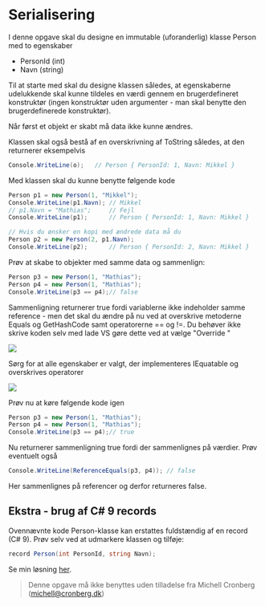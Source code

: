 ﻿# Serialisering 

I denne opgave skal du designe en immutable (uforanderlig) klasse Person med to egenskaber

- PersonId (int)
- Navn (string)

Til at starte med skal du designe klassen således, at egenskaberne udelukkende skal kunne 
tildeles en værdi gennem en brugerdefineret konstruktør (ingen konstruktør uden argumenter - man skal benytte den
brugerdefinerede konstruktør). 

Når først et objekt er skabt må data ikke kunne ændres.

Klassen skal også bestå af en overskrivning af ToString således, at den returnerer eksempelvis

```csharp
Console.WriteLine(o);	// Person { PersonId: 1, Navn: Mikkel } 
```

Med klassen skal du kunne benytte følgende kode

```csharp
Person p1 = new Person(1, "Mikkel");
Console.WriteLine(p1.Navn);	// Mikkel
// p1.Navn = "Mathias";     // Fejl
Console.WriteLine(p1);      // Person { PersonId: 1, Navn: Mikkel }

// Hvis du ønsker en kopi med ændrede data må du
Person p2 = new Person(2, p1.Navn);
Console.WriteLine(p2);      // Person { PersonId: 2, Navn: Mikkel }
```

Prøv at skabe to objekter med samme data og sammenlign:

```csharp
Person p3 = new Person(1, "Mathias");
Person p4 = new Person(1, "Mathias");
Console.WriteLine(p3 == p4);// false
```

Sammenligning returnerer true fordi variablerne ikke indeholder samme reference - men det skal du ændre på nu ved at 
overskrive metoderne Equals og GetHashCode samt operatorerne == og !=. Du behøver ikke skrive koden selv med lade VS gøre dette
ved at vælge "Override "

![](override.png)

Sørg for at alle egenskaber er valgt, der implementeres IEquatable og overskrives operatorer

![](override1.png)

Prøv nu at køre følgende kode igen

```csharp
Person p3 = new Person(1, "Mathias");
Person p4 = new Person(1, "Mathias");
Console.WriteLine(p3 == p4);// true
```

Nu returnerer sammenligning true fordi der sammenlignes på værdier. Prøv eventuelt også

```csharp
Console.WriteLine(ReferenceEquals(p3, p4)); // false
```

Her sammenlignes på referencer og derfor returneres false.

## Ekstra - brug af C# 9 records

Ovennævnte kode Person-klasse kan erstattes fuldstændig af en record (C# 9). Prøv selv ved at udmarkere klassen og tilføje:

```csharp
record Person(int PersonId, string Navn);
```

Se min løsning [her](https://github.com/devcronberg/undervisning-cs-opgaver/blob/master/indkapsling-immutable-klasse/Program.cs).

<!-- footerstart -->
> Denne opgave må ikke benyttes uden tilladelse fra Michell Cronberg (michell@cronberg.dk)
<!-- footerslut -->
